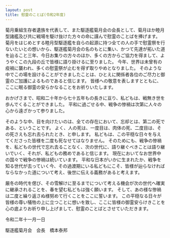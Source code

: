 ```yaml
---
layout: post
title: 慰霊のことば(令和2年度)
---
```


菊月乗組生存者遺族を代表して、また駆逐艦菊月会の会長として、菊月ほか睦月型諸艦及び共に戦場を駆け抜けた方々の命に謹んで慰霊のことばを捧げます。
菊月をはじめとする睦月型駆逐艦を自らの起源に持つ全ての人の手で慰霊祭を行ないたいとの想いから、駆逐艦菊月会の名のもとに集い、かつて先達が拓いた道を辿ること三年、今日お集りの方々のほか、多くの方からご協力を得まして、ようやくこの九段の丘で皆様に語り掛けるに至りました。
今年、世界は未曾有の疫禍に襲われ、多くの慰霊祭が止むを得ず取りやめとなりました。
そのような中でこの場を設けることができましたことは、ひとえに関係者各位のご尽力と御霊のご加護によるものであると信じます。
皆様への敬意を表しますとともに、ここに眠る御霊の安らかなることをお祈りいたします。

おかげさまで、昭和二十年から七十五年もの長きに亘り、私どもは、戦無き世を歩んでくることができました。
平和に過ごせる中、戦争の惨禍は次第に人々の心から遠ざかって参りました。

そのような中、目を向けたいのは、全ての存在において、忘却とは、第二の死である、ということです。
よく、人の死は、一度目は、肉体の死、二度目は、その死さえも忘れ去られたとき、と申します。
私どもは、この平穏な日々を与えてくださった皆様を二度も死なせてはなりません。
そのためにも、戦争の惨禍を、私どもの世代で忘れ去ることなく、次の世代に、語り継ぐべきことは語り継いでいく、それが、私どもの務めであると信じます。
現在においてなお世界中の国々で戦争の惨禍は続いています。
平和な日本がいかに生まれたか、戦争を知る世代が去っていく今、その過渡期にいる私どもにこそ、皆様が辿らなければならなかった道について考え、後世に伝える義務があると考えます。

厳冬の時代を偲び、その雪解けに至るまでについて考える機会が次の世代へ確実に継承されることを、春を望む私どもは強く願います。
そして、あの様な惨禍は二度と繰り返さぬ様努めて行くことをここに誓います。
この平穏なる日々が皆様の尊い犠牲の上に立つことに想いを致し、ここに皆様の御霊安らけきことを心の底よりお祈り申し上げまして、慰霊のことばとさせていただきます。

令和二年十一月一日

駆逐艦菊月会　会長　橋本泰邦
